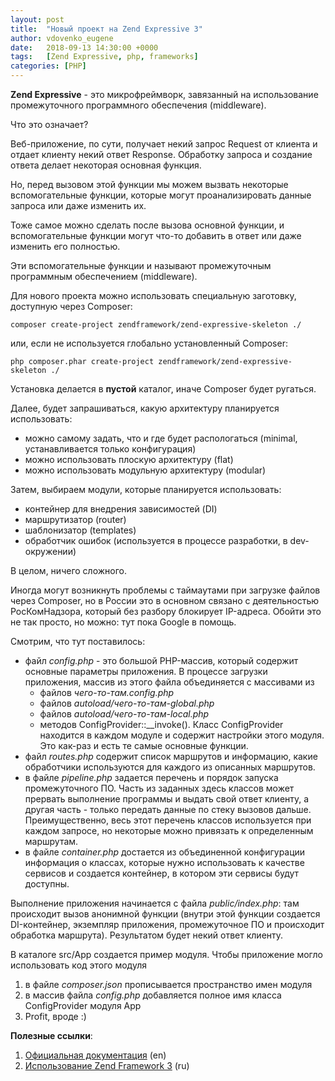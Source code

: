 ```yaml
---
layout: post
title:  "Новый проект на Zend Expressive 3"
author: vdovenko_eugene
date:   2018-09-13 14:30:00 +0000
tags:   [Zend Expressive, php, frameworks]
categories: [PHP]
---
```


__Zend Expressive__ - это микрофреймворк, завязанный на использование промежуточного программного обеспечения (middleware).

Что это означает? 

Веб-приложение, по сути, получает некий запрос Request от клиента и отдает клиенту некий ответ Response.
Обработку запроса и создание ответа делает некоторая основная функция. 

Но, перед вызовом этой функции мы можем вызвать некоторые вспомогательные функции, которые могут проанализировать данные запроса или даже изменить их.

Тоже самое можно сделать после вызова основной функции, и вспомогательные функции могут что-то добавить в ответ или даже изменить его полностью.

Эти вспомогательные функции и называют промежуточным программным обеспечением (middleware).  

Для нового проекта можно использовать специальную заготовку, доступную через Composer: 
```
composer create-project zendframework/zend-expressive-skeleton ./
```
или, если не используется глобально установленный Composer:
```
php composer.phar create-project zendframework/zend-expressive-skeleton ./
```
Установка делается в __пустой__ каталог, иначе Composer будет ругаться.

Далее, будет запрашиваться, какую архитектуру планируется использовать:
- можно самому задать, что и где будет распологаться (minimal, устанавливается только конфигурация)
- можно использовать плоскую архитектуру (flat)
- можно использовать модульную архитектуру (modular)

Затем, выбираем модули, которые планируется использовать:
- контейнер для внедрения зависимостей (DI)
- маршрутизатор (router)
- шаблонизатор (templates)
- обработчик ошибок (используется в процессе разработки, в dev-окружении)

В целом, ничего сложного.

Иногда могут возникнуть проблемы с таймаутами при загрузке файлов через Composer, но в России это в основном связано с деятельностью РосКомНадзора, который без разбору блокирует IP-адреса.
Обойти это не так просто, но можно: тут пока Google в помощь.

Смотрим, что тут поставилось:
- файл *config.php* - это большой PHP-массив, который содержит основные параметры приложения. 
  В процессе загрузки приложения, массив из этого файла объединяется с массивами из
  - файлов _чего-то-там.config.php_
  - файлов _autoload/чего-то-там-global.php_
  - файлов _autoload/чего-то-там-local.php_
  - методов ConfigProvider::__invoke(). 
    Класс ConfigProvider находится в каждом модуле и содержит настройки этого модуля.
    Это как-раз и есть те самые основные функции. 
- файл *routes.php* содержит список маршрутов и информацию, какие обработчики используются для каждого из описанных маршрутов.
- в файле *pipeline.php* задается перечень и порядок запуска промежуточного ПО. Часть из заданных здесь классов может прервать выполнение программы и выдать свой ответ клиенту, а другая часть - только передать данные по стеку вызовов дальше.
  Преимущественно, весь этот перечень классов используется при каждом запросе, но некоторые можно привязать к определенным маршрутам.
- в файле *container.php* достается из объединенной конфигурации информация о классах, которые нужно использовать к качестве сервисов и создается контейнер, в котором эти сервисы будут доступны.  

Выполнение приложения начинается с файла *public/index.php*: там происходит вызов анонимной функции (внутри этой функции создается DI-контейнер, экземпляр приложения, промежуточное ПО и происходит обработка маршрута).
Результатом будет некий ответ клиенту. 

В каталоге src/App создается пример модуля. 
Чтобы приложение могло использовать код этого модуля
1. в файле *composer.json* прописывается пространство имен модуля
2. в массив файла *config.php* добавляется полное имя класса ConfigProvider модуля App  
3. Profit, вроде :)

__Полезные ссылки__:
 1. [Официальная документация](https://docs.zendframework.com/zend-expressive/) (en)
 1. [Использование Zend Framework 3](https://olegkrivtsov.github.io/using-zend-framework-3-book/html/ru/toc.html) (ru)
 